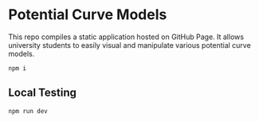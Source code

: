# Potential Curve Models

This repo compiles a static application hosted on GitHub Page. It allows university students to easily visual and manipulate various potential curve models.

`npm i`

## Local Testing

`npm run dev`
